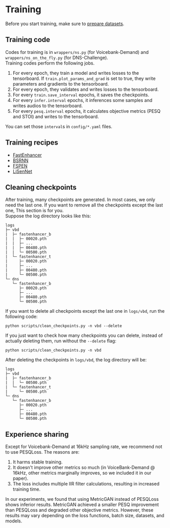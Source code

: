 # Training
Before you start training, make sure to [prepare datasets](../dataset/index.md).  

## Training code
Codes for training is in `wrappers/ns.py` (for Voicebank-Demand) and `wrappers/ns_on_the_fly.py` (for DNS-Challenge).  
Training codes perform the following jobs.  
1. For every epoch, they train a model and writes losses to the tensorboard. If `train.plot_params_and_grad` is set to true, they write parameters and gradients to the tensorboard.
2. For every epoch, they validates and writes losses to the tensorboard.
3. For every `train.save_interval` epochs, it saves the checkpoints.
4. For every `infer.interval` epochs, it inferences some samples and writes audios to the tensorboard.
5. For every `pesq.interval` epochs, it calculates objective metrics (PESQ and STOI) and writes to the tensorboard.

You can set those `interval`s in `config/*.yaml` files.

## Training recipes
- [FastEnhancer](fastenhancer.md)
- [BSRNN](bsrnn.md)
- [FSPEN](fspen.md)
- [LiSenNet](lisennet.md)

## Cleaning checkpoints
After training, many checkpoints are generated. In most cases, we only need the last one. If you want to remove all the checkpoints except the last one, This section is for you.  
Suppose the log directory looks like this:
<pre><code>logs
├─ vbd
|  ├─ fastenhancer_b
|  |  ├─ 00020.pth
|  |  ├─ ...
|  |  ├─ 00480.pth
|  |  └─ 00500.pth
|  └─ fastenhancer_t
|     ├─ 00020.pth
|     ├─ ...
|     ├─ 00480.pth
|     └─ 00500.pth
└─ dns
   └─ fastenhancer_b
      ├─ 00020.pth
      ├─ ...
      ├─ 00480.pth
      └─ 00500.pth</code></pre>
If you want to delete all checkpoints except the last one in `logs/vbd`, run the following code:
<pre><code>python scripts/clean_checkpoints.py -n vbd --delete</code></pre>
If you just want to check how many checkpoints you can delete, instead of actually deleting them, run without the `--delete` flag:
<pre><code>python scripts/clean_checkpoints.py -n vbd</code></pre>

After deleting the checkpoints in `logs/vbd`, the log directory will be:
<pre><code>logs
├─ vbd
|  ├─ fastenhancer_b
|  |  └─ 00500.pth
|  └─ fastenhancer_t
|     └─ 00500.pth
└─ dns
   └─ fastenhancer_b
      ├─ 00020.pth
      ├─ ...
      ├─ 00480.pth
      └─ 00500.pth</code></pre>

## Experience sharing
Except for Voicebank-Demand at 16kHz sampling rate, we recommend not to use PESQLoss. The reasons are:  
1. It harms stable training.  
2. It doesn't improve other metrics so much (in VoiceBank-Demand @ 16kHz, other metrics marginally improves, so we included it in our paper).
3. The loss includes multiple IIR filter calculations, resulting in increased training time.  

In our experiments, we found that using MetricGAN instead of PESQLoss shows inferior results. MetricGAN achieved a smaller PESQ improvement than PESQLoss and degraded other objective metrics. However, these results may vary depending on the loss functions, batch size, datasets, and models.